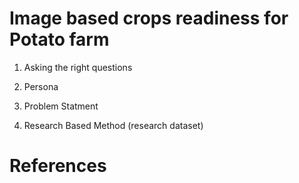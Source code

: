 # Image based crops readiness for Potato farm

1. Asking the right questions

1. Persona

1. Problem Statment

1. Research Based Method (research dataset)


# References